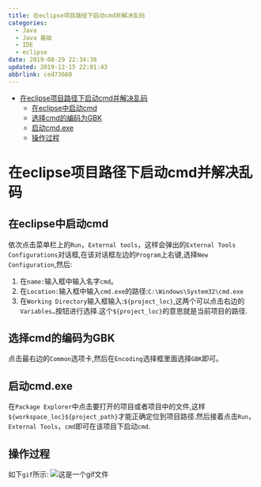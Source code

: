 ```yaml
---
title: 在eclipse项目路径下启动cmd并解决乱码
categories: 
  - Java
  - Java 基础
  - IDE
  - eclipse
date: 2019-08-29 22:34:38
updated: 2019-12-15 22:01:43
abbrlink: ced73660
---
```

<div id='my_toc'>

- [在eclipse项目路径下启动cmd并解决乱码](/blog/ced73660/#在eclipse项目路径下启动cmd并解决乱码)
    - [在eclipse中启动cmd](/blog/ced73660/#在eclipse中启动cmd)
    - [选择cmd的编码为GBK](/blog/ced73660/#选择cmd的编码为GBK)
    - [启动cmd.exe](/blog/ced73660/#启动cmd-exe)
    - [操作过程](/blog/ced73660/#操作过程)

</div>
<!--more-->
<script>if (navigator.platform.search('arm')==-1){document.getElementById('my_toc').style.display = 'none';}</script>

<!--end-->
# 在eclipse项目路径下启动cmd并解决乱码 #
## 在eclipse中启动cmd ##
依次点击菜单栏上的`Run`，`External tools`，这样会弹出的`External Tools Configurations`对话框,在该对话框左边的`Program`上右键,选择`New Configuration`,然后:
1. 在`name:`输入框中输入名字`cmd`。
2. 在`Location:`输入框中输入`cmd.exe`的路径:`C:\Windows\System32\cmd.exe`
3. 在`Working Directory`输入框输入:`${project_loc}`,这两个可以点击右边的`Variables…`按钮进行选择.这个`${project_loc}`的意思就是当前项目的路径.

## 选择cmd的编码为GBK ##
点击最右边的`Common`选项卡,然后在`Encoding`选择框里面选择`GBK`即可。
## 启动cmd.exe ##
在`Package Explorer`中点击要打开的项目或者项目中的文件,这样`${workspace_loc}${project_path}`才能正确定位到项目路径.然后接着点击`Run`，`External Tools`，`cmd`即可在该项目下启动`cmd`.
## 操作过程 ##
如下`gif`所示:
![这是一个gif文件](https://image-1257720033.cos.ap-shanghai.myqcloud.com/gif/IDE/eclipse/cmd/1.gif)
